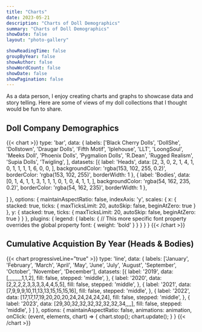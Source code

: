 ```yaml
---
title: "Charts"
date: 2023-05-21
description: "Charts of Doll Demographics"
summary: "Charts of Doll Demographics"
showDate: false
layout: "photo-gallery"

showReadingTime: false
groupByYear: false
showAuthor: false
showWordCount: false
showDate: false
showPagination: false
---
```


As a data person, I enjoy creating charts and graphs to showcase data and story telling. Here are some of views of my doll collections that I thought would be fun to share.

## Doll Company Demographics
<!-- prettier-ignore-start -->
{{< chart >}}
type: 'bar',
data: {
  labels: ['Black Cherry Dolls',
            'DollShe',
            'Dollstown',
            'Draugar Dolls',
            'Fifth Motif',
            'Iplehouse',
            'LLT',
            'LoongSoul',
            'Meeks Doll',
            'Phoenix Dolls',
            'Pygmalion Dolls',
            'R.Dean',
            'Rugged Realism',
            'Supia Dolls',
            'Twigling',
        ],
  datasets: [{
    label: 'Heads',
    data: [2, <!-- Black Cherry Dolls --> 
             3, <!-- DollShe --> 
             0, <!-- Dollstown --> 
             2, <!-- Draugar Dolls --> 
             1, <!-- Fifth Motif --> 
             4, <!-- Iplehouse --> 
             1, <!-- LLT --> 
             0, <!-- LoongSoul --> 
             1, <!-- Meeks Dolls --> 
             1, <!-- Phoenix Dolls --> 
             1, <!-- Pygmalion Dolls --> 
             1, <!-- R.Dean --> 
             6, <!-- Rugged Realism --> 
             0, <!-- Supia Dolls --> 
             0, <!-- Twigling --> 
        ],
    backgroundColor: 'rgba(153, 102, 255, 0.2)',
    borderColor: 'rgba(153, 102, 255)',
    borderWidth: 1
  },
  {
    label: 'Bodies',
    data: [0, <!-- Black Cherry Dolls --> 
            1, <!-- DollShe --> 
            4, <!-- Dollstown --> 
            1, <!-- Draugar Dolls --> 
            1, <!-- Fifth Motif --> 
            3, <!-- Iplehouse --> 
            1, <!-- LLT --> 
            1, <!-- LoongSoul --> 
            1, <!-- Meeks Dolls --> 
            0, <!-- Phoenix Dolls --> 
            1, <!-- Pygmalion Dolls --> 
            0, <!-- R.Dean --> 
            4, <!-- Rugged Realism --> 
            1, <!-- Supia Dolls --> 
            1, <!-- Twigling --> 
        ],
    backgroundColor: 'rgba(54, 162, 235, 0.2)',
    borderColor: 'rgba(54, 162, 235)',
    borderWidth: 1
  },

  ]
},
options: {
    maintainAspectRatio: false,
    indexAxis: 'y',
    scales: {
      x: {
        stacked: true,
        ticks: {
            maxTicksLimit: 20,
            autoSkip: false,
            beginAtZero: true
        }
      },
      y: {
        stacked: true,
        ticks: {
            maxTicksLimit: 20,
            autoSkip: false,
            beginAtZero: true
        }
      }
    },
    plugins: {
            legend: {
                labels: {
                    // This more specific font property overrides the global property
                    font: {
                        weight: 'bold'
                    }
                }
            }
        }
  }
{{< /chart >}}
<!-- prettier-ignore-end -->

## Cumulative Acquistion By Year (Heads & Bodies)

<!-- prettier-ignore-start -->
{{< chart progressiveLine="true" >}}
type: 'line',
data: {
  labels: ['January',
            'February',
            'March',
            'April',
            'May',
            'June',
            'July',
            'August',
            'September',
            'October',
            'November',
            'December'],
  datasets: [{
            label: '2019',
            data: [,,,,,,,,,1,1,2],
            fill: false,
            stepped: 'middle',
        },
        {
            label: '2020',
            data: [2,2,2,2,3,3,3,3,4,4,5,5],
            fill: false,
            stepped: 'middle',
        },
        {
            label: '2021',
            data: [7,9,9,9,10,11,13,13,15,15,15,16],
            fill: false,
            stepped: 'middle',
          },
        {
            label: '2022',
            data: [17,17,17,19,20,20,20,24,24,24,24,24],
            fill: false,
            stepped: 'middle',
        },
        {
            label: '2023',
            data: [29,30,32,32,32,32,32,32,34,,,,],
            fill: false,
            stepped: 'middle',
        }
  ]
},
options: {
    maintainAspectRatio: false,
    animations: animation,
    onClick: (event, elements, chart) => {
      chart.stop();
      chart.update();
    }
}
{{< /chart >}}
<!-- prettier-ignore-end -->
